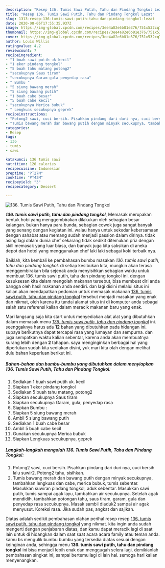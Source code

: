```yaml
---
description: "Resep 136. Tumis Sawi Putih, Tahu dan Pindang Tongkol Lezat"
title: "Resep 136. Tumis Sawi Putih, Tahu dan Pindang Tongkol Lezat"
slug: 1313-resep-136-tumis-sawi-putih-tahu-dan-pindang-tongkol-lezat
date: 2020-08-05T17:55:35.937Z
image: https://img-global.cpcdn.com/recipes/3ee4a82e6b81e376/751x532cq70/136-tumis-sawi-putih-tahu-dan-pindang-tongkol-foto-resep-utama.jpg
thumbnail: https://img-global.cpcdn.com/recipes/3ee4a82e6b81e376/751x532cq70/136-tumis-sawi-putih-tahu-dan-pindang-tongkol-foto-resep-utama.jpg
cover: https://img-global.cpcdn.com/recipes/3ee4a82e6b81e376/751x532cq70/136-tumis-sawi-putih-tahu-dan-pindang-tongkol-foto-resep-utama.jpg
author: Louis Willis
ratingvalue: 4.2
reviewcount: 7
recipeingredient:
- "1 buah sawi putih uk kecil"
- "1 ekor pindang tongkol"
- "5 buah tahu matang potong2"
- "secukupnya Saus tiram"
- "secukupnya Garam gula penyedap rasa"
- " Bumbu "
- "5 siung bawang merah"
- "5 siung bawang putih"
- "1 buah cabe besar"
- "5 buah cabe kecil"
- "secukupnya Merica bubuk"
- " Lengkuas secukupnya geprek"
recipeinstructions:
- "Potong2 sawi, cuci bersih. Pisahkan pindang dari duri nya, cuci bersih lalu suwir2. Potong2 tahu, sisihkan."
- "Tumis bawang merah dan bawang putih dengan minyak secukupnya, tambahkan lengkuas dan cabe, merica bubuk, tumis sebentar. Masukkan suwiran pindang tongkol, aduk sebentar. Masukkan sawi putih, tumis sampai agak layu, tambahkan air secukupnya. Setelah agak mendidih, tambahkan potongan tahu, saus tiram, garam, gula dan penyedap rasa secukupnya. Masak sambil diaduk2 sampai air agak menyusut. Koreksi rasa. Jika sudah pas, angkat dan sajikan."
categories:
- Resep
tags:
- 136
- tumis
- sawi

katakunci: 136 tumis sawi 
nutrition: 120 calories
recipecuisine: Indonesian
preptime: "PT27M"
cooktime: "PT43M"
recipeyield: "3"
recipecategory: Dessert

---
```



![136. Tumis Sawi Putih, Tahu dan Pindang Tongkol](https://img-global.cpcdn.com/recipes/3ee4a82e6b81e376/751x532cq70/136-tumis-sawi-putih-tahu-dan-pindang-tongkol-foto-resep-utama.jpg)

<b><i>136. tumis sawi putih, tahu dan pindang tongkol</i></b>, Memasak merupakan bentuk hobi yang menggembirakan dilakukan oleh sebagian besar kalangan. bukan hanya para bunda, sebagian cowok juga sangat banyak yang senang dengan kegiatan ini. walau hanya untuk sekedar kebersamaan dengan sahabat atau memang sudah menjadi passion dalam dirinya. tidak asing lagi dalam dunia chef sekarang tidak sedikit ditemukan pria dengan skill memasak yang luar biasa, dan banyak juga kita saksikan di aneka depot dan hotel yang menggunakan chef laki laki sebagai koki terbaik nya.

Baiklah, kita kembali ke pembahasan bumbu masakan <i>136. tumis sawi putih, tahu dan pindang tongkol</i>. di setiap kesibukan kita, mungkin akan terasa menggembirakan bila sejenak anda menyisihkan sebagian waktu untuk membuat 136. tumis sawi putih, tahu dan pindang tongkol ini. dengan kesuksesan kita dalam mengolah makanan tersebut, bisa membuat diri anda bangga oleh hasil makanan anda sendiri. dan lagi disini melalui situs ini kalian akan mendapatkan pedoman untuk memasak makanan <u>136. tumis sawi putih, tahu dan pindang tongkol</u> tersebut menjadi masakan yang enak dan nikmat, oleh karena itu tandai alamat situs ini di komputer anda sebagai salah satu referensi kalian dalam meracik makanan baru yang enak.




Mari langsung saja kita start untuk menyediakan alat alat yang dibutuhkan dalam memasak menu <u><i>136. tumis sawi putih, tahu dan pindang tongkol</i></u> ini. seenggaknya harus ada <b>12</b> bahan yang dibutuhkan pada hidangan ini. supaya berikutnya dapat tercapai rasa yang lumayan dan sempurna. dan juga sempatkan waktu kalian sebentar, karena anda akan membuatnya kurang lebih dengan <b>2</b> tahapan. saya menginginkan berbagai hal yang diperlukan sudah kita sediakan disini, yuk mari kita olah dengan melihat dulu bahan keperluan berikut ini.

<!--inarticleads1-->

##### Bahan-bahan dan bumbu-bumbu yang dibutuhkan dalam menyiapkan 136. Tumis Sawi Putih, Tahu dan Pindang Tongkol:

1. Sediakan 1 buah sawi putih uk. kecil
1. Siapkan 1 ekor pindang tongkol
1. Sediakan 5 buah tahu matang, potong2
1. Siapkan secukupnya Saus tiram
1. Siapkan secukupnya Garam, gula, penyedap rasa
1. Siapkan  Bumbu :
1. Siapkan 5 siung bawang merah
1. Ambil 5 siung bawang putih
1. Sediakan 1 buah cabe besar
1. Ambil 5 buah cabe kecil
1. Gunakan secukupnya Merica bubuk
1. Siapkan  Lengkuas secukupnya, geprek




<!--inarticleads2-->

##### Langkah-langkah mengolah 136. Tumis Sawi Putih, Tahu dan Pindang Tongkol:

1. Potong2 sawi, cuci bersih. Pisahkan pindang dari duri nya, cuci bersih lalu suwir2. Potong2 tahu, sisihkan.
1. Tumis bawang merah dan bawang putih dengan minyak secukupnya, tambahkan lengkuas dan cabe, merica bubuk, tumis sebentar. Masukkan suwiran pindang tongkol, aduk sebentar. Masukkan sawi putih, tumis sampai agak layu, tambahkan air secukupnya. Setelah agak mendidih, tambahkan potongan tahu, saus tiram, garam, gula dan penyedap rasa secukupnya. Masak sambil diaduk2 sampai air agak menyusut. Koreksi rasa. Jika sudah pas, angkat dan sajikan.




Diatas adalah sedikit pembahasan olahan perihal resep resep <u>136. tumis sawi putih, tahu dan pindang tongkol</u> yang nikmat. kita ingin anda sudah mengerti dengan penjabaran diatas, dan kamu dapat meracik lagi di saat lain untuk di hidangkan dalam saat saat acara acara family atau teman anda. kamu bs mengulik bumbu bumbu yang tersedia diatas sesuai dengan keinginan anda, sehingga menu <b>136. tumis sawi putih, tahu dan pindang tongkol</b> ini bisa menjadi lebih enak dan menggugah selera lagi. demikianlah pembahasan singkat ini, sampai bertemu lagi di lain hal. semoga hari kalian menyenangkan.

